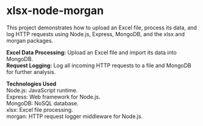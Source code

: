 # xlsx-node-morgan

This project demonstrates how to upload an Excel file, process its data, and log HTTP requests using Node.js, Express, MongoDB, and the xlsx and morgan packages.


**Excel Data Processing:** Upload an Excel file and import its data into MongoDB.<br>
**Request Logging:** Log all incoming HTTP requests to a file and MongoDB for further analysis.

**Technologies Used**<br>
Node.js: JavaScript runtime.<br>
Express: Web framework for Node.js.<br>
MongoDB: NoSQL database.<br>
xlsx: Excel file processing.<br>
morgan: HTTP request logger middleware for Node.js.
